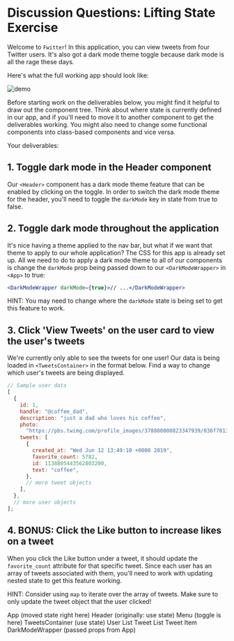 # Discussion Questions: Lifting State Exercise

Welcome to `Fwitter`! In this application, you can view tweets from four Twitter
users. It's also got a dark mode theme toggle because dark mode is all the rage
these days.

Here's what the full working app should look like:

![demo](https://raw.githubusercontent.com/learn-co-curriculum/react-hooks-dq-lifting-state/master/fwitter-demo.gif)

Before starting work on the deliverables below, you might find it helpful to
draw out the component tree. Think about where state is currently defined in our
app, and if you'll need to move it to another component to get the deliverables
working. You might also need to change some functional components into
class-based components and vice versa.

Your deliverables:

## 1. Toggle dark mode in the Header component

Our `<Header>` component has a dark mode theme feature that can be enabled by
clicking on the toggle. In order to switch the dark mode theme for the header,
you'll need to toggle the `darkMode` key in state from true to false.

## 2. Toggle dark mode throughout the application

It's nice having a theme applied to the nav bar, but what if we want that theme
to apply to our whole application? The CSS for this app is already set up. All
we need to do to apply a dark mode theme to all of our components is change the
`darkMode` prop being passed down to our `<DarkModeWrapper>` in `<App>` to true:

```jsx
<DarkModeWrapper darkMode={true}>// ...</DarkModeWrapper>
```

HINT: You may need to change where the `darkMode` state is being set to get this
feature to work.

## 3. Click 'View Tweets' on the user card to view the user's tweets

We're currently only able to see the tweets for one user! Our data is being
loaded in `<TweetsContainer>` in the format below. Find a way to change which
user's tweets are being displayed.

```js
// Sample user data
[
  {
    id: 1,
    handle: "@coffee_dad",
    description: "just a dad who loves his coffee",
    photo:
      "https://pbs.twimg.com/profile_images/378800000823347939/036f78135425d19367fcbb76ef58e86d_bigger.jpeg",
    tweets: [
      {
        created_at: "Wed Jun 12 13:49:10 +0000 2019",
        favorite_count: 5782,
        id: 1138805443562803200,
        text: "coffee",
      },
      // more tweet objects
    ],
  },
  // more user objects
];
```

## 4. BONUS: Click the Like button to increase likes on a tweet

When you click the Like button under a tweet, it should update the
`favorite_count` attribute for that specific tweet. Since each user has an array
of tweets associated with them, you'll need to work with updating nested state
to get this feature working.

HINT: Consider using `map` to iterate over the array of tweets. Make sure to
only update the tweet object that the user clicked!


App (moved state right here)
    Header (originally: use state)
        Menu (toggle is here)
    TweetsContainer (use state)
        User List
        Tweet List
            Tweet Item
    DarkModeWrapper (passed props from App)